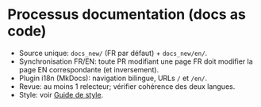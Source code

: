 # Processus documentation (docs as code)

- Source unique: `docs_new/` (FR par défaut) + `docs_new/en/`.
- Synchronisation FR/EN: toute PR modifiant une page FR doit modifier la page EN correspondante (et inversement).
- Plugin i18n (MkDocs): navigation bilingue, URLs `/` et `/en/`.
- Revue: au moins 1 relecteur; vérifier cohérence des deux langues.
- Style: voir [Guide de style](style-guide.md).
